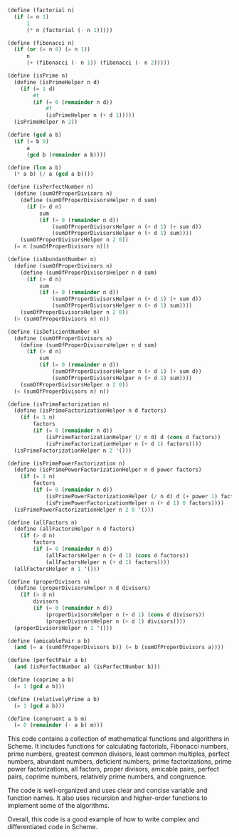 ```scheme
(define (factorial n)
  (if (= n 1)
      1
      (* n (factorial (- n 1)))))

(define (fibonacci n)
  (if (or (= n 0) (= n 1))
      n
      (+ (fibonacci (- n 1)) (fibonacci (- n 2)))))

(define (isPrime n)
  (define (isPrimeHelper n d)
    (if (= 1 d)
        #t
        (if (= 0 (remainder n d))
            #f
            (isPrimeHelper n (+ d 1)))))
  (isPrimeHelper n 2))

(define (gcd a b)
  (if (= b 0)
      a
      (gcd b (remainder a b))))

(define (lcm a b)
  (* a b) (/ a (gcd a b))))

(define (isPerfectNumber n)
  (define (sumOfProperDivisors n)
    (define (sumOfProperDivisorsHelper n d sum)
      (if (> d n)
          sum
          (if (= 0 (remainder n d))
              (sumOfProperDivisorsHelper n (+ d 1) (+ sum d))
              (sumOfProperDivisorsHelper n (+ d 1) sum))))
    (sumOfProperDivisorsHelper n 2 0))
  (= n (sumOfProperDivisors n)))

(define (isAbundantNumber n)
  (define (sumOfProperDivisors n)
    (define (sumOfProperDivisorsHelper n d sum)
      (if (> d n)
          sum
          (if (= 0 (remainder n d))
              (sumOfProperDivisorsHelper n (+ d 1) (+ sum d))
              (sumOfProperDivisorsHelper n (+ d 1) sum))))
    (sumOfProperDivisorsHelper n 2 0))
  (> (sumOfProperDivisors n) n))

(define (isDeficientNumber n)
  (define (sumOfProperDivisors n)
    (define (sumOfProperDivisorsHelper n d sum)
      (if (> d n)
          sum
          (if (= 0 (remainder n d))
              (sumOfProperDivisorsHelper n (+ d 1) (+ sum d))
              (sumOfProperDivisorsHelper n (+ d 1) sum))))
    (sumOfProperDivisorsHelper n 2 0))
  (< (sumOfProperDivisors n) n))

(define (isPrimeFactorization n)
  (define (isPrimeFactorizationHelper n d factors)
    (if (= 1 n)
        factors
        (if (= 0 (remainder n d))
            (isPrimeFactorizationHelper (/ n d) d (cons d factors))
            (isPrimeFactorizationHelper n (+ d 1) factors))))
  (isPrimeFactorizationHelper n 2 '()))

(define (isPrimePowerFactorization n)
  (define (isPrimePowerFactorizationHelper n d power factors)
    (if (= 1 n)
        factors
        (if (= 0 (remainder n d))
            (isPrimePowerFactorizationHelper (/ n d) d (+ power 1) factors)
            (isPrimePowerFactorizationHelper n (+ d 1) 0 factors))))
  (isPrimePowerFactorizationHelper n 2 0 '()))

(define (allFactors n)
  (define (allFactorsHelper n d factors)
    (if (> d n)
        factors
        (if (= 0 (remainder n d))
            (allFactorsHelper n (+ d 1) (cons d factors))
            (allFactorsHelper n (+ d 1) factors))))
  (allFactorsHelper n 1 '()))

(define (properDivisors n)
  (define (properDivisorsHelper n d divisors)
    (if (> d n)
        divisors
        (if (= 0 (remainder n d))
            (properDivisorsHelper n (+ d 1) (cons d divisors))
            (properDivisorsHelper n (+ d 1) divisors))))
  (properDivisorsHelper n 1 '()))

(define (amicablePair a b)
  (and (= a (sumOfProperDivisors b)) (= b (sumOfProperDivisors a))))

(define (perfectPair a b)
  (and (isPerfectNumber a) (isPerfectNumber b)))

(define (coprime a b)
  (= 1 (gcd a b)))

(define (relativelyPrime a b)
  (= 1 (gcd a b)))

(define (congruent a b m)
  (= 0 (remainder (- a b) m)))
```

This code contains a collection of mathematical functions and algorithms in Scheme. It includes functions for calculating factorials, Fibonacci numbers, prime numbers, greatest common divisors, least common multiples, perfect numbers, abundant numbers, deficient numbers, prime factorizations, prime power factorizations, all factors, proper divisors, amicable pairs, perfect pairs, coprime numbers, relatively prime numbers, and congruence.

The code is well-organized and uses clear and concise variable and function names. It also uses recursion and higher-order functions to implement some of the algorithms.

Overall, this code is a good example of how to write complex and differentiated code in Scheme.